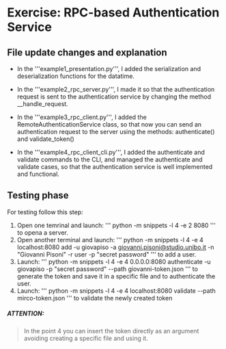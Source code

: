 # Exercise: RPC-based Authentication Service

## File update changes and explanation
* In the '''example1_presentation.py''', I added the serialization and deserialization functions for the datatime.

* In the '''example2_rpc_server.py''', I made it so that the authentication request is sent to the authentication service by changing the method __handle_request.

* In the '''example3_rpc_client.py''', I added the RemoteAuthenticationService class, so that now you can send an authentication request to the server using the methods: authenticate() and validate_token()

* In the '''example4_rpc_client_cli.py''', I added the authenticate and validate commands to the CLI, and managed the authenticate and validate cases, so that the authentication service is well implemented and functional.

## Testing phase
For testing follow this step:

1. Open one temrinal and launch: ''' python -m snippets -l 4 -e 2 8080 ''' to opena a server.
2. Open another terminal and launch: ''' python -m snippets -l 4 -e 4 localhost:8080 add -u giovapiso -a giovanni.pisoni@studio.unibo.it -n "Giovanni Pisoni" -r user -p "secret password" ''' to add a user.
3. Launch: ''' python -m snippets -l 4 -e 4 0.0.0.0:8080 authenticate -u giovapiso -p "secret password" --path giovanni-token.json ''' to generate the token and save it in a specific file and to authenticate the user.
4. Launch: ''' python -m snippets -l 4 -e 4 localhost:8080 validate --path mirco-token.json ''' to validate the newly created token

##### ATTENTION: 
> In the point 4 you can insert the token directly as an argument avoiding creating a specific file and using it.
